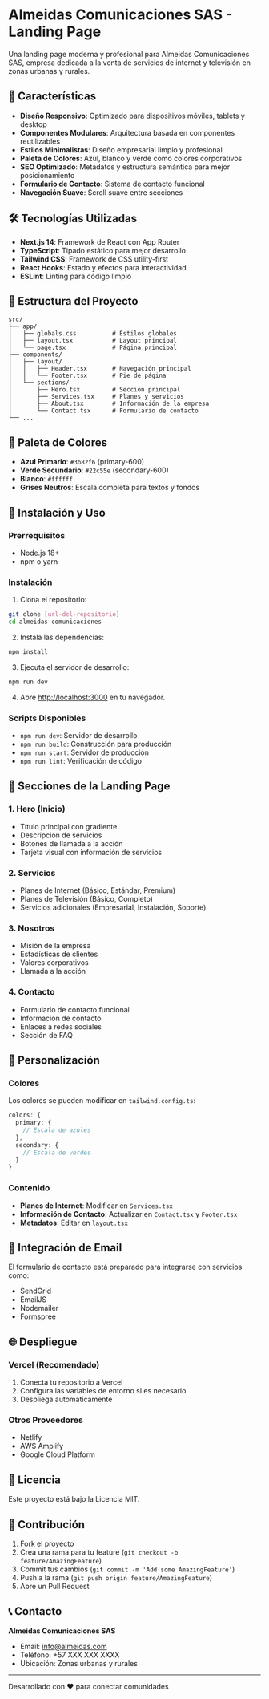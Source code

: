 # Almeidas Comunicaciones SAS - Landing Page

Una landing page moderna y profesional para Almeidas Comunicaciones SAS, empresa dedicada a la venta de servicios de internet y televisión en zonas urbanas y rurales.

## 🚀 Características

- **Diseño Responsivo**: Optimizado para dispositivos móviles, tablets y desktop
- **Componentes Modulares**: Arquitectura basada en componentes reutilizables
- **Estilos Minimalistas**: Diseño empresarial limpio y profesional
- **Paleta de Colores**: Azul, blanco y verde como colores corporativos
- **SEO Optimizado**: Metadatos y estructura semántica para mejor posicionamiento
- **Formulario de Contacto**: Sistema de contacto funcional
- **Navegación Suave**: Scroll suave entre secciones

## 🛠️ Tecnologías Utilizadas

- **Next.js 14**: Framework de React con App Router
- **TypeScript**: Tipado estático para mejor desarrollo
- **Tailwind CSS**: Framework de CSS utility-first
- **React Hooks**: Estado y efectos para interactividad
- **ESLint**: Linting para código limpio

## 📁 Estructura del Proyecto

```
src/
├── app/
│   ├── globals.css          # Estilos globales
│   ├── layout.tsx           # Layout principal
│   └── page.tsx             # Página principal
├── components/
│   ├── layout/
│   │   ├── Header.tsx       # Navegación principal
│   │   └── Footer.tsx       # Pie de página
│   └── sections/
│       ├── Hero.tsx         # Sección principal
│       ├── Services.tsx     # Planes y servicios
│       ├── About.tsx        # Información de la empresa
│       └── Contact.tsx      # Formulario de contacto
└── ...
```

## 🎨 Paleta de Colores

- **Azul Primario**: `#3b82f6` (primary-600)
- **Verde Secundario**: `#22c55e` (secondary-600)
- **Blanco**: `#ffffff`
- **Grises Neutros**: Escala completa para textos y fondos

## 🚀 Instalación y Uso

### Prerrequisitos

- Node.js 18+ 
- npm o yarn

### Instalación

1. Clona el repositorio:
```bash
git clone [url-del-repositorio]
cd almeidas-comunicaciones
```

2. Instala las dependencias:
```bash
npm install
```

3. Ejecuta el servidor de desarrollo:
```bash
npm run dev
```

4. Abre [http://localhost:3000](http://localhost:3000) en tu navegador.

### Scripts Disponibles

- `npm run dev`: Servidor de desarrollo
- `npm run build`: Construcción para producción
- `npm run start`: Servidor de producción
- `npm run lint`: Verificación de código

## 📱 Secciones de la Landing Page

### 1. Hero (Inicio)
- Título principal con gradiente
- Descripción de servicios
- Botones de llamada a la acción
- Tarjeta visual con información de servicios

### 2. Servicios
- Planes de Internet (Básico, Estándar, Premium)
- Planes de Televisión (Básico, Completo)
- Servicios adicionales (Empresarial, Instalación, Soporte)

### 3. Nosotros
- Misión de la empresa
- Estadísticas de clientes
- Valores corporativos
- Llamada a la acción

### 4. Contacto
- Formulario de contacto funcional
- Información de contacto
- Enlaces a redes sociales
- Sección de FAQ

## 🔧 Personalización

### Colores
Los colores se pueden modificar en `tailwind.config.ts`:

```typescript
colors: {
  primary: {
    // Escala de azules
  },
  secondary: {
    // Escala de verdes
  }
}
```

### Contenido
- **Planes de Internet**: Modificar en `Services.tsx`
- **Información de Contacto**: Actualizar en `Contact.tsx` y `Footer.tsx`
- **Metadatos**: Editar en `layout.tsx`

## 📧 Integración de Email

El formulario de contacto está preparado para integrarse con servicios como:
- SendGrid
- EmailJS
- Nodemailer
- Formspree

## 🌐 Despliegue

### Vercel (Recomendado)
1. Conecta tu repositorio a Vercel
2. Configura las variables de entorno si es necesario
3. Despliega automáticamente

### Otros Proveedores
- Netlify
- AWS Amplify
- Google Cloud Platform

## 📄 Licencia

Este proyecto está bajo la Licencia MIT.

## 👥 Contribución

1. Fork el proyecto
2. Crea una rama para tu feature (`git checkout -b feature/AmazingFeature`)
3. Commit tus cambios (`git commit -m 'Add some AmazingFeature'`)
4. Push a la rama (`git push origin feature/AmazingFeature`)
5. Abre un Pull Request

## 📞 Contacto

**Almeidas Comunicaciones SAS**
- Email: info@almeidas.com
- Teléfono: +57 XXX XXX XXXX
- Ubicación: Zonas urbanas y rurales

---

Desarrollado con ❤️ para conectar comunidades
